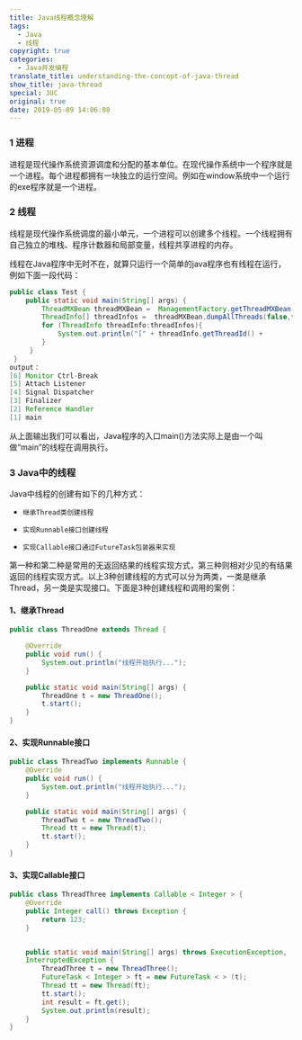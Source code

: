 ```yaml
---
title: Java线程概念理解
tags:
  - Java
  - 线程
copyright: true
categories:
  - Java并发编程
translate_title: understanding-the-concept-of-java-thread
show_title: java-thread
special: JUC
original: true
date: 2019-05-09 14:06:08
---
```


### 1 进程

进程是现代操作系统资源调度和分配的基本单位。在现代操作系统中一个程序就是一个进程。每个进程都拥有一块独立的运行空间。例如在window系统中一个运行的exe程序就是一个进程。

 ### 2 线程
线程是现代操作系统调度的最小单元，一个进程可以创建多个线程。一个线程拥有自己独立的堆栈、程序计数器和局部变量，线程共享进程的内存。

线程在Java程序中无时不在，就算只运行一个简单的java程序也有线程在运行，例如下面一段代码：

``` java
public class Test {       
    public static void main(String[] args) {        
        ThreadMXBean threadMXBean =  ManagementFactory.getThreadMXBean();   
        ThreadInfo[] threadInfos =  threadMXBean.dumpAllThreads(false,false);  
        for (ThreadInfo threadInfo:threadInfos){            
            System.out.println("[" + threadInfo.getThreadId() + 		                                                                  "]"+threadInfo.getThreadName());       
        }   
     }
 }
output：
[6] Monitor Ctrl-Break
[5] Attach Listener
[4] Signal Dispatcher
[3] Finalizer
[2] Reference Handler
[1] main
```
从上面输出我们可以看出，Java程序的入口main()方法实际上是由一个叫做“main”的线程在调用执行。

### 3 Java中的线程

Java中线程的创建有如下的几种方式：

*     继承Thread类创建线程
*     实现Runnable接口创建线程
*     实现Callable接口通过FutureTask包装器来实现

第一种和第二种是常用的无返回结果的线程实现方式，第三种则相对少见的有结果返回的线程实现方式。以上3种创建线程的方式可以分为两类，一类是继承Thread，另一类是实现接口。下面是3种创建线程和调用的案例：

#### 1、继承Thread
```java
public class ThreadOne extends Thread {

    @Override
    public void run() {
        System.out.println("线程开始执行...");
    }

    public static void main(String[] args) {
        ThreadOne t = new ThreadOne();
        t.start();
    }
}
```
#### 2、实现Runnable接口
```java
public class ThreadTwo implements Runnable {
    @Override
    public void run() {
        System.out.println("线程开始执行...");
    }

    public static void main(String[] args) {
        ThreadTwo t = new ThreadTwo();
        Thread tt = new Thread(t);
        tt.start();
    }
}
```
#### 3、实现Callable接口
```java
public class ThreadThree implements Callable < Integer > {
    @Override
    public Integer call() throws Exception {
        return 123;
    }


    public static void main(String[] args) throws ExecutionException,
    InterruptedException {
        ThreadThree t = new ThreadThree();
        FutureTask < Integer > ft = new FutureTask < > (t);
        Thread tt = new Thread(ft);
        tt.start();
        int result = ft.get();
        System.out.println(result);
    }
}
```
